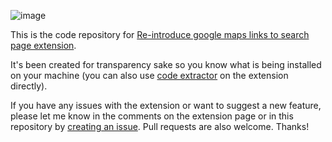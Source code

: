 ![image](https://github.com/mrakowski0/readd-gmaps-links-chrome-extension/assets/1478521/5fdb7ef6-7a43-45d3-8f3b-c0f7aff2a183)

This is the code repository for [Re-introduce google maps links to search page extension](https://chromewebstore.google.com/detail/mjkkdbmdflkcjmonelmlokplkgnjcnji?hl=en-GB&authuser=0).

It's been created for transparency sake so you know what is being installed on your machine (you can also use [code extractor](https://chromewebstore.google.com/detail/chrome-extension-source-v/jifpbeccnghkjeaalbbjmodiffmgedin) on the extension directly).

If you have any issues with the extension or want to suggest a new feature, please let me know in the comments on the extension page or in this repository by [creating an issue](https://github.com/mrakowski0/readd-gmaps-links-chrome-extension/issues). Pull requests are also welcome.
Thanks!

